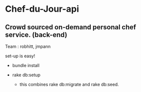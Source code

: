 # Chef-du-Jour-api

## Crowd sourced on-demand personal chef service. (back-end)
Team : robhitt, jmpann

set-up is easy!

* bundle install 

* rake db:setup
  - this combines rake db:migrate and rake db:seed.
  
 
  
